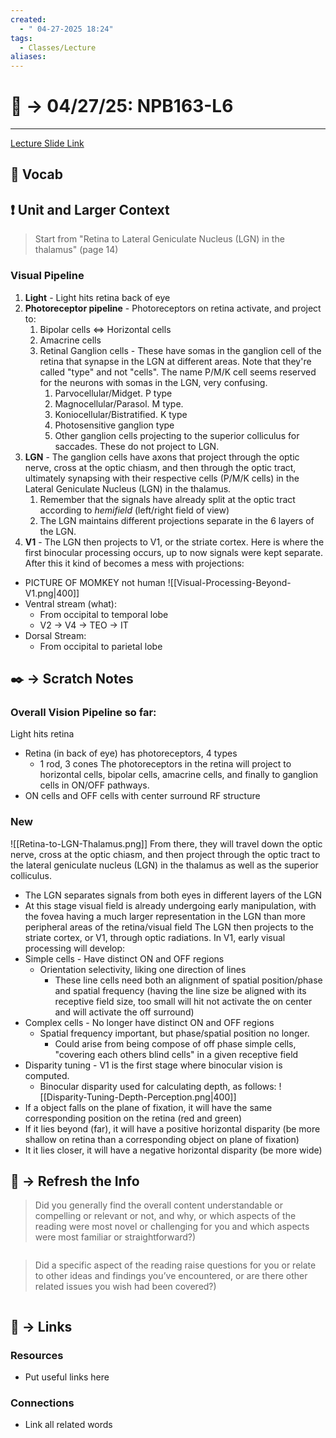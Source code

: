 ```yaml
---
created:
  - " 04-27-2025 18:24"
tags:
  - Classes/Lecture
aliases:
---
```


# 📗 ->  04/27/25: NPB163-L6
---
[Lecture Slide Link](https://canvas.ucdavis.edu/courses/982204/files/folder/Week%203-6%20Sensory%20Systems?preview=27376777)

## 🎤 Vocab



## ❗ Unit and Larger Context
>  Start from "Retina to Lateral Geniculate Nucleus (LGN) in the thalamus" (page 14)

### Visual Pipeline
1. **Light** - Light hits retina back of eye
2. **Photoreceptor pipeline** - Photoreceptors on retina activate, and project to:
	1. Bipolar cells $\iff$ Horizontal cells
	2. Amacrine cells
	3. Retinal Ganglion cells - These have somas in the ganglion cell of the retina that synapse in the LGN at different areas. Note that they're called "type" and not "cells". The name P/M/K cell seems reserved for the neurons with somas in the LGN, very confusing.
		1. Parvocellular/Midget. P type
		2. Magnocellular/Parasol. M type.
		3. Koniocellular/Bistratified. K type
		4. Photosensitive ganglion type 
		5. Other ganglion cells projecting to the superior colliculus for saccades. These do not project to LGN.
3. **LGN** - The ganglion cells have axons that project through the optic nerve, cross at the optic chiasm, and then through the optic tract, ultimately synapsing with their respective cells (P/M/K cells) in the Lateral Geniculate Nucleus (LGN) in the thalamus.
	1. Remember that the signals have already split at the optic tract according to *hemifield* (left/right field of view) 
	2. The LGN maintains different projections separate in the 6 layers of the LGN. 
4. **V1** - The LGN then projects to V1, or the striate cortex. Here is where the first binocular processing occurs, up to now signals were kept separate.
After this it kind of becomes a mess with projections:
- PICTURE OF MOMKEY not human
![[Visual-Processing-Beyond-V1.png|400]]
- Ventral stream (what):
	- From occipital to temporal lobe
	- V2 -> V4 -> TEO -> IT
- Dorsal Stream: 
	- From occipital to parietal lobe


## ✒️ -> Scratch Notes
### Overall Vision Pipeline so far:
Light hits retina
- Retina (in back of eye) has photoreceptors, 4 types
	- 1 rod, 3 cones
The photoreceptors in the retina will project to horizontal cells, bipolar cells, amacrine cells, and finally to ganglion cells in ON/OFF pathways. 
- ON cells and OFF cells with center surround RF structure

### New
![[Retina-to-LGN-Thalamus.png]]
From there, they will travel down the optic nerve, cross at the optic chiasm, and then project through the optic tract to the lateral geniculate nucleus (LGN) in the thalamus as well as the superior colliculus. 
- The LGN separates signals from both eyes in different layers of the LGN
- At this stage visual field is already undergoing early manipulation, with the fovea having a much larger representation in the LGN than more peripheral areas of the retina/visual field
The LGN then projects to the striate cortex, or V1, through optic radiations.
In V1, early visual processing will develop:
- Simple cells - Have distinct ON and OFF regions
	- Orientation selectivity, liking one direction of lines
		- These line cells need both an alignment of spatial position/phase and spatial frequency (having the line size be aligned with its receptive field size, too small will hit not activate the on center and will activate the off surround)
- Complex cells - No longer have distinct ON and OFF regions
	-  Spatial frequency important, but phase/spatial position no longer.
		- Could arise from being compose of off phase simple cells, "covering each others blind cells" in a given receptive field
- Disparity tuning - V1 is the first stage where binocular vision is computed.
	- Binocular disparity used for calculating depth, as follows:
![[Disparity-Tuning-Depth-Perception.png|400]]
- If a object falls on the plane of fixation, it will have the same corresponding position on the retina (red and green)
- If it lies beyond (far), it will have a positive horizontal disparity (be more shallow on retina than a corresponding object on plane of fixation)
- It it lies closer, it will have a negative horizontal disparity (be more wide) 



## 🧪 -> Refresh the Info
> Did you generally find the overall content understandable or compelling or relevant or not, and why, or which aspects of the reading were most novel or challenging for you and which aspects were most familiar or straightforward?)  
```

```

> Did a specific aspect of the reading raise questions for you or relate to other ideas and findings you’ve encountered, or are there other related issues you wish had been covered?)
```

```




## 🔗 -> Links
### Resources
- Put useful links here


### Connections
- Link all related words
